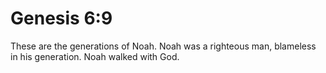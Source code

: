 # Genesis 6:9

These are the generations of Noah. Noah was a righteous man, blameless in his generation. Noah walked with God.
